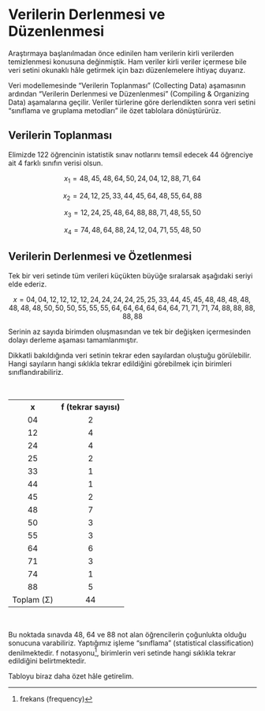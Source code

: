 # Verilerin Derlenmesi ve Düzenlenmesi

Araştırmaya başlanılmadan önce edinilen ham verilerin kirli verilerden temizlenmesi konusuna değinmiştik. Ham veriler kirli veriler içermese bile veri setini okunaklı hâle getirmek için bazı düzenlemelere ihtiyaç duyarız.

Veri modellemesinde “Verilerin Toplanması” (Collecting Data) aşamasının ardından “Verilerin Derlenmesi ve Düzenlenmesi” (Compiling & Organizing Data) aşamalarına geçilir. Veriler türlerine göre derlendikten sonra veri setini “sınıflama ve gruplama metodları” ile özet tablolara dönüştürürüz.

## Verilerin Toplanması

Elimizde 122 öğrencinin istatistik sınav notlarını temsil edecek 44 öğrenciye ait 4 farklı sınıfın verisi olsun.

$$ x_1 = 48, 45, 48, 64, 50, 24, 04, 12, 88, 71, 64 $$

$$ x_2 = 24, 12, 25, 33, 44, 45, 64, 48, 55, 64, 88 $$

$$ x_3 = 12, 24, 25, 48, 64, 88, 88, 71, 48, 55, 50 $$

$$ x_4 = 74, 48, 64, 88, 24, 12, 04, 71, 55, 48, 50 $$

## Verilerin Derlenmesi ve Özetlenmesi

Tek bir veri setinde tüm verileri küçükten büyüğe sıralarsak aşağıdaki seriyi elde ederiz.

$$ x = 04, 04, 12, 12, 12, 12, 24, 24, 24, 24, 25, 25, 33, 44, 45, 45, 48, 48, 48, 48, 48, 48, 48, 50, 50, 50, 55, 55, 55, 64, 64, 64, 64, 64, 64, 71, 71, 71, 74, 88, 88, 88, 88, 88 $$

Serinin az sayıda birimden oluşmasından ve tek bir değişken içermesinden dolayı derleme aşaması tamamlanmıştır.

Dikkatli bakıldığında veri setinin tekrar eden sayılardan oluştuğu görülebilir. Hangi sayıların hangi sıklıkla tekrar edildiğini görebilmek için birimleri sınıflandırabiliriz.

<br>

<table align="center">
  <tr>
    <th>x</th>
    <th>f (tekrar sayısı)</th>
  </tr>
  <tr align="center">
    <td>04</td>
    <td>2</td>
  </tr>
  <tr align="center">
    <td>12</td>
    <td>4</td>
  </tr>
  <tr align="center">
    <td>24</td>
    <td align="center">4</td>
  </tr>
  <tr align="center">
    <td>25</td>
    <td align="center">2</td>
  </tr>
  <tr align="center">
    <td>33</td>
    <td align="center">1</td>
  </tr>
  <tr align="center">
    <td>44</td>
    <td align="center">1</td>
  </tr>
  <tr align="center">
    <td>45</td>
    <td align="center">2</td>
  </tr>
  <tr align="center">
    <td>48</td>
    <td align="center">7</td>
  </tr>
  <tr align="center">
    <td>50</td>
    <td align="center">3</td>
  </tr>
  <tr align="center">
    <td>55</td>
    <td align="center">3</td>
  </tr>
  <tr align="center">
    <td>64</td>
    <td align="center">6</td>
  </tr>
  <tr align="center">
    <td>71</td>
    <td align="center">3</td>
  </tr>
  <tr align="center">
    <td>74</td>
    <td align="center">1</td>
  </tr>
  <tr align="center">
    <td>88</td>
    <td align="center">5</td>
  </tr>
  <tr align="center">
    <td>Toplam (Σ)</td>
    <td align="center">44</td>
  </tr>
</table>

<br>

Bu noktada sınavda 48, 64 ve 88 not alan öğrencilerin çoğunlukta olduğu sonucuna varabiliriz. Yaptığımız işleme “sınıflama” (statistical classification) denilmektedir. f notasyonu[^1], birimlerin veri setinde hangi sıklıkla tekrar edildiğini belirtmektedir.

Tabloyu biraz daha özet hâle getirelim.

[^1]: frekans (frequency)
